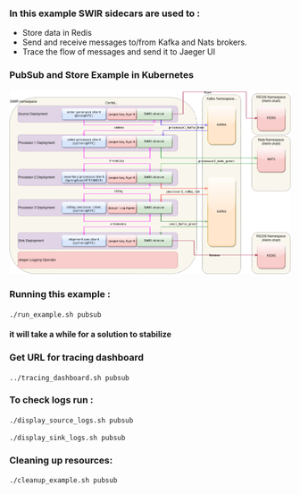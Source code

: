 ### In this example SWIR sidecars are used to :

 * Store data in Redis
 * Send and receive messages to/from Kafka and Nats brokers.
 * Trace the flow of messages and send it to Jaeger UI

### PubSub and Store Example in Kubernetes
![PubSub and Store Example in Kubernetes](../../graphics/example-solution-k8s.png)

### Running this example :

```./run_example.sh pubsub```

#### it will take a while for a solution to stabilize

### Get URL for tracing dashboard

```../tracing_dashboard.sh pubsub```

### To check logs run : 

```./display_source_logs.sh pubsub ```

```./display_sink_logs.sh pubsub ```


### Cleaning up resources:

```./cleanup_example.sh pubsub```
